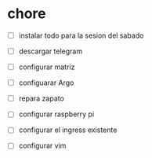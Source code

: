 # chore

- [ ] instalar todo para la sesion del sabado 
- [ ] descargar telegram
- [ ] configurar matriz
- [ ] configuarar Argo
- [ ] repara zapato
- [ ] configurar raspberry pi
- [ ] configurar el ingress existente
- [ ]  configurar vim 

